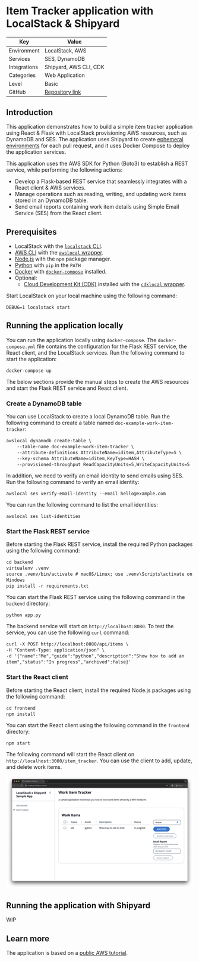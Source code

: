 # Item Tracker application with LocalStack & Shipyard

| Key          | Value                                                                              |
| ------------ | ---------------------------------------------------------------------------------- |
| Environment  | LocalStack, AWS                                                                    |
| Services     | SES, DynamoDB                                                                      |
| Integrations | Shipyard, AWS CLI, CDK                                                             |
| Categories   | Web Application                                                                    |
| Level        | Basic                                                                              |
| GitHub       | [Repository link](https://github.com/HarshCasper/localstack-shipyard-item-tracker) |

## Introduction

This application demonstrates how to build a simple item tracker application using React & Flask with LocalStack provisioning AWS resources, such as DynamoDB and SES. The application uses Shipyard to create [ephemeral environments](https://docs.shipyard.build/docs/) for each pull request, and it uses Docker Compose to deploy the application services.

This application uses the AWS SDK for Python (Boto3) to establish a REST service, while performing the following actions:

- Develop a Flask-based REST service that seamlessly integrates with a React client & AWS services.
- Manage operations such as reading, writing, and updating work items stored in an DynamoDB table.
- Send email reports containing work item details using Simple Email Service (SES) from the React client.

## Prerequisites

- LocalStack with the [`localstack` CLI](https://docs.localstack.cloud/getting-started/installation/#localstack-cli).
- [AWS CLI](https://docs.localstack.cloud/user-guide/integrations/aws-cli/) with the [`awslocal` wrapper](https://docs.localstack.cloud/user-guide/integrations/aws-cli/#localstack-aws-cli-awslocal).
- [Node.js](https://nodejs.org/en/) with the `npm` package manager.
- [Python](https://www.python.org/downloads/) with `pip` in the `PATH`
- [Docker](https://docs.docker.com/get-docker/) with [`docker-compose`](https://docs.docker.com/compose/install/) installed.
- Optional:
    - [Cloud Development Kit (CDK)](https://docs.aws.amazon.com/cdk/latest/guide/getting_started.html) installed with the [`cdklocal` wrapper](https://docs.localstack.cloud/user-guide/integrations/aws-cdk/).

Start LocalStack on your local machine using the following command:

```shell
DEBUG=1 localstack start
```

## Running the application locally

You can run the application locally using `docker-compose`. The `docker-compose.yml` file contains the configuration for the Flask REST service, the React client, and the LocalStack services. Run the following command to start the application:

```shell
docker-compose up
```

The below sections provide the manual steps to create the AWS resources and start the Flask REST service and React client.

### Create a DynamoDB table

You can use LocalStack to create a local DynamoDB table. Run the following command to create a table named `doc-example-work-item-tracker`:

```shell
awslocal dynamodb create-table \
    --table-name doc-example-work-item-tracker \
    --attribute-definitions AttributeName=iditem,AttributeType=S \
    --key-schema AttributeName=iditem,KeyType=HASH \
    --provisioned-throughput ReadCapacityUnits=5,WriteCapacityUnits=5
```

In addition, we need to verify an email identity to send emails using SES. Run the following command to verify an email identity:

```shell
awslocal ses verify-email-identity --email hello@example.com
```

You can run the following command to list the email identities:

```shell
awslocal ses list-identities
```

### Start the Flask REST service

Before starting the Flask REST service, install the required Python packages using the following command:

```shell
cd backend
virtualenv .venv
source .venv/bin/activate # macOS/Linux; use .venv\Scripts\activate on Windows
pip install -r requirements.txt
```

You can start the Flask REST service using the following command in the `backend` directory:

```shell
python app.py
```

The backend service will start on `http://localhost:8080`. To test the service, you can use the following `curl` command:

```shell
curl -X POST http://localhost:8080/api/items \
-H "Content-Type: application/json" \
-d '{"name":"Me","guide":"python","description":"Show how to add an item","status":"In progress","archived":false}'
```

### Start the React client

Before starting the React client, install the required Node.js packages using the following command:

```shell
cd frontend
npm install
```

You can start the React client using the following command in the `frontend` directory:

```shell
npm start
```

The following command will start the React client on `http://localhost:3000/item_tracker`. You can use the client to add, update, and delete work items.

![React application](images/application.png)

## Running the application with Shipyard

WIP

## Learn more

The application is based on a [public AWS tutorial](https://docs.aws.amazon.com/amazondynamodb/latest/developerguide/example_cross_DynamoDBDataTracker_section.html).
